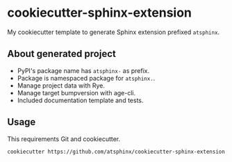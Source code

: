 # cookiecutter-sphinx-extension

My cookiecutter template to generate Sphinx extension prefixed `atsphinx`.

## About generated project

- PyPI's package name has `atsphinx-` as prefix.
- Package is namespaced package for `atsphinx.`.
- Manage project data with Rye.
- Manage target bumpversion with age-cli.
- Included documentation template and tests.

## Usage

This requirements Git and cookiecutter.

```console
cookiecutter https://github.com/atsphinx/cookiecutter-sphinx-extension
```
